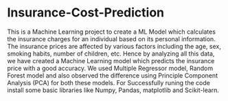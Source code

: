 # Insurance-Cost-Prediction
This is a Machine Learning project to create a ML Model which calculates the insurance charges for an individual based on its personal information. The insurance prices are affected by various factors including the age, sex, smoking habits, number of children, etc. Hence by analyzing all this data, we have created a Machine Learning model which predicts the insurance price with a good accuracy. We used Multiple Regressor model, Random Forest model and also observed the difference using Principle Component Analysis (PCA) for both these models.
For Successfully runing the code install some basic libraries like Numpy, Pandas, matplotlib and Scikit-learn.
